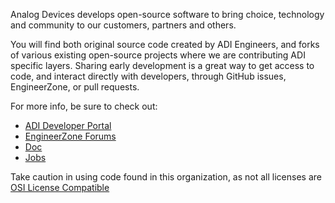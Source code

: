 Analog Devices develops open-source software to bring choice, technology and community to our customers, partners and others.

You will find both original source code created by ADI Engineers, and forks of various existing open-source projects where we are contributing ADI specific layers. Sharing early development is a great way to get access to code, and interact directly with developers, through GitHub issues, EngineerZone, or pull requests.

For more info, be sure to check out:
 - [ADI Developer Portal](https://developer.analog.com/)
 - [EngineerZone Forums](https://ez.analog.com)
 - [Doc](https://wiki.analog.com)
 - [Jobs](https://careers.analog.com/)

Take caution in using code found in this organization, as not all licenses are [OSI License Compatible](https://opensource.org/osd)
